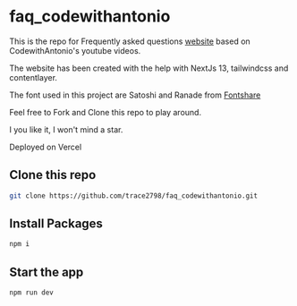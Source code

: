# faq_codewithantonio

This is the repo for Frequently asked questions [website](https://faq-codewithantonio.vercel.app/) based on CodewithAntonio's youtube videos.

The website has been created with the help with NextJs 13, tailwindcss and contentlayer.

The font used in this project are Satoshi and Ranade from [Fontshare](https://www.fontshare.com/)

Feel free to Fork and Clone this repo to play around. 

I you like it, I won't mind a star.

Deployed on Vercel

## Clone this repo

```bash
git clone https://github.com/trace2798/faq_codewithantonio.git
```

## Install Packages

```bash
npm i
```

## Start the app
```bash
npm run dev
```
